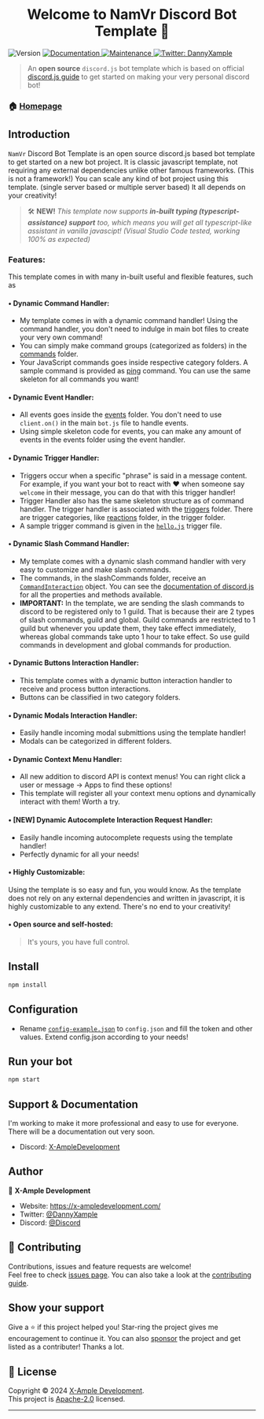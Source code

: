 <h1 align="center">Welcome to NamVr Discord Bot Template 👋</h1>
<p>
  <img alt="Version" src="https://img.shields.io/badge/version-v3.3-blue.svg?cacheSeconds=2592000" />
  <a href="https://github.com/XAmple-Development/Discord_Bot_Boilerplate_Node.JS#readme" target="_blank">
    <img alt="Documentation" src="https://img.shields.io/badge/documentation-yes-brightgreen.svg" />
  </a>
  <a href="https://github.com/NamVr/DiscordBot-Template/graphs/commit-activity" target="_blank">
    <img alt="Maintenance" src="https://img.shields.io/badge/Maintained%3F-yes-green.svg" />
  </a>
  <a href="https://twitter.com/dannyxample" target="_blank">
    <img alt="Twitter: DannyXample" src="https://img.shields.io/twitter/follow/X-AmpleDevelopment.svg?style=social" />
  </a>
</p>

> An **open source** `discord.js` bot template which is based on official [discord.js guide](https://discordjs.guide/) to get started on making your very personal discord bot!

### 🏠 [Homepage](https://x-ampledevelopment.com)

## Introduction

`NamVr` Discord Bot Template is an open source discord.js based bot template to get started on a new bot project. It is classic javascript template, not requiring any external dependencies unlike other famous frameworks. (This is not a framework!)
You can scale any kind of bot project using this template. (single server based or multiple server based) It all depends on your creativity!

> 🛠️ **NEW!** _This template now supports **in-built typing (typescript-assistance) support** too, which means you will get all typescript-like assistant in vanilla javascipt! (Visual Studio Code tested, working 100% as expected)_

### Features:

This template comes in with many in-built useful and flexible features, such as

#### • **Dynamic Command Handler:**

- My template comes in with a dynamic command handler! Using the command handler, you don't need to indulge in main bot files to create your very own command!
- You can simply make command groups (categorized as folders) in the [commands](https://github.com/NamVr/DiscordBot-Template/tree/master/commands/) folder.
- Your JavaScript commands goes inside respective category folders. A sample command is provided as [ping](https://github.com/NamVr/DiscordBot-Template/blob/master/commands/misc/ping.js) command. You can use the same skeleton for all commands you want!

#### • **Dynamic Event Handler:**

- All events goes inside the [events](https://github.com/NamVr/DiscordBot-Template/blob/master/events/) folder. You don't need to use `client.on()` in the main `bot.js` file to handle events.
- Using simple skeleton code for events, you can make any amount of events in the events folder using the event handler.

#### • **Dynamic Trigger Handler:**

- Triggers occur when a specific "phrase" is said in a message content. For example, if you want your bot to react with :heart: when someone say `welcome` in their message, you can do that with this trigger handler!
- Trigger Handler also has the same skeleton structure as of command handler. The trigger handler is associated with the [triggers](https://github.com/NamVr/DiscordBot-Template/tree/master/triggers/) folder. There are trigger categories, like [reactions](https://github.com/NamVr/DiscordBot-Template/tree/master/triggers/reactions) folder, in the trigger folder.
- A sample trigger command is given in the [`hello.js`](https://github.com/NamVr/DiscordBot-Template/tree/master/triggers/reactions/hello.js) trigger file.

#### • **Dynamic Slash Command Handler:**

- My template comes with a dynamic slash command handler with very easy to customize and make slash commands.
- The commands, in the slashCommands folder, receive an [`CommandInteraction`](https://discord.js.org/#/docs/main/stable/class/CommandInteraction) object. You can see the [documentation of discord.js](https://discord.js.org/#/docs/main/stable/class/CommandInteraction) for all the properties and methods available.
- **IMPORTANT:** In the template, we are sending the slash commands to discord to be registered only to 1 guild. That is because their are 2 types of slash commands, guild and global. Guild commands are restricted to 1 guild but whenever you update them, they take effect immediately, whereas global commands take upto 1 hour to take effect. So use guild commands in development and global commands for production.

#### • **Dynamic Buttons Interaction Handler:**

- This template comes with a dynamic button interaction handler to receive and process button interactions.
- Buttons can be classified in two category folders.

#### • **Dynamic Modals Interaction Handler:**

- Easily handle incoming modal submittions using the template handler!
- Modals can be categorized in different folders.

#### • **Dynamic Context Menu Handler:**

- All new addition to discord API is context menus! You can right click a user or message -> Apps to find these options!
- This template will register all your context menu options and dynamically interact with them! Worth a try.

#### • **[NEW] Dynamic Autocomplete Interaction Request Handler:**

- Easily handle incoming autocomplete requests using the template handler!
- Perfectly dynamic for all your needs!

#### • **Highly Customizable:**

Using the template is so easy and fun, you would know. As the template does not rely on any external dependencies and written in javascript, it is highly customizable to any extend. There's no end to your creativity!

#### • **Open source and self-hosted:**

> It's yours, you have full control.

## Install

```sh
npm install
```

## Configuration

- Rename [`config-example.json`](https://github.com/NamVr/DiscordBot-Template/blob/master/config-example.json) to `config.json` and fill the token and other values. Extend config.json according to your needs!

## Run your bot

```sh
npm start
```

## Support & Documentation

I'm working to make it more professional and easy to use for everyone. There will be a documentation out very soon.

- Discord: [X-AmpleDevelopment](https://discord.gg/xampledev)

## Author

👤 **X-Ample Development**

- Website: https://x-ampledevelopment.com/
- Twitter: [@DannyXample](https://twitter.com/dannyxample)
- Discord: [@Discord](https://discord.gg/xampledev)

## 🤝 Contributing

Contributions, issues and feature requests are welcome!<br />Feel free to check [issues page](https://github.com/NamVr/DiscordBot-Template/issues). You can also take a look at the [contributing guide](https://github.com/NamVr/DiscordBot-Template/blob/master/CONTRIBUTING.md).

## Show your support

Give a ⭐️ if this project helped you! Star-ring the project gives me encouragement to continue it.
You can also [sponsor](https://ko-fi.com/xampledevelopmenti) the project and get listed as a contributer! Thanks a lot.

## 📝 License

Copyright © 2024 [X-Ample Development](https://x-ampledevelopment.com).<br />
This project is [Apache-2.0](LICENSE) licensed.

---
